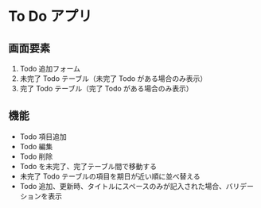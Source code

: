 # To Do アプリ

## 画面要素

1. Todo 追加フォーム
2. 未完了 Todo テーブル（未完了 Todo がある場合のみ表示）
3. 完了 Todo テーブル（完了 Todo がある場合のみ表示）

## 機能

- Todo 項目追加
- Todo 編集
- Todo 削除
- Todo を未完了、完了テーブル間で移動する
- 未完了 Todo テーブルの項目を期日が近い順に並べ替える
- Todo 追加、更新時、タイトルにスペースのみが記入された場合、バリデーションを表示
